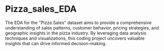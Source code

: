 # Pizza_sales_EDA
The EDA for the "Pizza Sales" dataset aims to provide a comprehensive understanding of sales patterns, customer behavior, pricing strategies, and geographic insights in the pizza industry. By leveraging data analysis techniques and visualizations, this coding project uncovers valuable insights that can drive informed decision-making.
